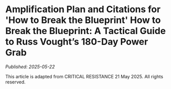 # Amplification Plan and Citations for 'How to Break the Blueprint' How to Break the Blueprint: A Tactical Guide to Russ Vought’s 180-Day Power Grab

*Published: 2025-05-22*

This article is adapted from CRITICAL RESISTANCE 21 May 2025. All rights reserved.